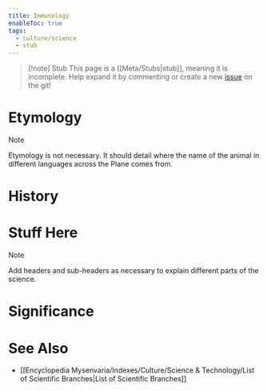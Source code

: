 ```yaml
---
title: Immunology
enableToc: true
tags:
  - culture/science
  - stub
---
```


> [!note] Stub
> This page is a [[Meta/Stubs|stub]], meaning it is incomplete. Help expand it by commenting or create a new [issue](https://github.com/RagtimeGal/quartz--encyclopedia-mysenvaria/issues/new/choose) on the git!


# Etymology

> [!note]
> Etymology is not necessary. It should detail where the name of the animal in different languages across the Plane comes from.
# History

# Stuff Here

> [!note]
> Add headers and sub-headers as necessary to explain different parts of the science.
# Significance

# See Also
- [[Encyclopedia Mysenvaria/Indexes/Culture/Science & Technology/List of Scientific Branches|List of Scientific Branches]]